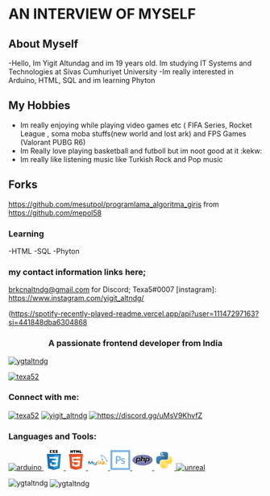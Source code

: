 # AN INTERVIEW OF MYSELF 

## About Myself
-Hello, Im Yigit Altundag and im 19 years old. Im studying IT Systems and Technologies at Sivas Cumhuriyet University
-Im really interested in Arduino, HTML, SQL and im learning Phyton


## My Hobbies
+ Im really enjoying while playing video games etc ( FIFA Series, Rocket League , soma moba stuffs(new world and lost ark) and FPS Games (Valorant PUBG R6)
+ Im Really love playing basketball and futboll but im noot good at it :kekw:
+ Im really like listening music like Turkish Rock and Pop music

## Forks

https://github.com/mesutpol/programlama_algoritma_giris from https://github.com/mepol58

### Learning
-HTML
-SQL
-Phyton

### my contact information links here;
brkcnaltndg@gmail.com
for Discord; Texa5#0007
[instagram]: https://www.instagram.com/yigit_altndg/

(https://spotify-recently-played-readme.vercel.app/api?user=11147297163?si=441848dba6304868


<h3 align="center">A passionate frontend developer from India</h3>

<p align="left"> <a href="https://github.com/ryo-ma/github-profile-trophy"><img src="https://github-profile-trophy.vercel.app/?username=ygtaltndg" alt="ygtaltndg" /></a> </p>

<p align="left"> <a href="https://twitter.com/texa52" target="blank"><img src="https://img.shields.io/twitter/follow/texa52?logo=twitter&style=for-the-badge" alt="texa52" /></a> </p>

<h3 align="left">Connect with me:</h3>
<p align="left">
<a href="https://twitter.com/texa52" target="blank"><img align="center" src="https://raw.githubusercontent.com/rahuldkjain/github-profile-readme-generator/master/src/images/icons/Social/twitter.svg" alt="texa52" height="30" width="40" /></a>
<a href="https://instagram.com/yigit_altndg" target="blank"><img align="center" src="https://raw.githubusercontent.com/rahuldkjain/github-profile-readme-generator/master/src/images/icons/Social/instagram.svg" alt="yigit_altndg" height="30" width="40" /></a>
<a href="https://discord.gg/https://discord.gg/uMsV9KhvfZ" target="blank"><img align="center" src="https://raw.githubusercontent.com/rahuldkjain/github-profile-readme-generator/master/src/images/icons/Social/discord.svg" alt="https://discord.gg/uMsV9KhvfZ" height="30" width="40" /></a>
</p>

<h3 align="left">Languages and Tools:</h3>
<p align="left"> <a href="https://www.arduino.cc/" target="_blank" rel="noreferrer"> <img src="https://cdn.worldvectorlogo.com/logos/arduino-1.svg" alt="arduino" width="40" height="40"/> </a> <a href="https://www.w3schools.com/css/" target="_blank" rel="noreferrer"> <img src="https://raw.githubusercontent.com/devicons/devicon/master/icons/css3/css3-original-wordmark.svg" alt="css3" width="40" height="40"/> </a> <a href="https://www.w3.org/html/" target="_blank" rel="noreferrer"> <img src="https://raw.githubusercontent.com/devicons/devicon/master/icons/html5/html5-original-wordmark.svg" alt="html5" width="40" height="40"/> </a> <a href="https://www.mysql.com/" target="_blank" rel="noreferrer"> <img src="https://raw.githubusercontent.com/devicons/devicon/master/icons/mysql/mysql-original-wordmark.svg" alt="mysql" width="40" height="40"/> </a> <a href="https://www.photoshop.com/en" target="_blank" rel="noreferrer"> <img src="https://raw.githubusercontent.com/devicons/devicon/master/icons/photoshop/photoshop-line.svg" alt="photoshop" width="40" height="40"/> </a> <a href="https://www.php.net" target="_blank" rel="noreferrer"> <img src="https://raw.githubusercontent.com/devicons/devicon/master/icons/php/php-original.svg" alt="php" width="40" height="40"/> </a> <a href="https://www.python.org" target="_blank" rel="noreferrer"> <img src="https://raw.githubusercontent.com/devicons/devicon/master/icons/python/python-original.svg" alt="python" width="40" height="40"/> </a> <a href="https://unrealengine.com/" target="_blank" rel="noreferrer"> <img src="https://raw.githubusercontent.com/kenangundogan/fontisto/036b7eca71aab1bef8e6a0518f7329f13ed62f6b/icons/svg/brand/unreal-engine.svg" alt="unreal" width="40" height="40"/> </a> </p>

<p><img align="left" src="https://github-readme-stats.vercel.app/api/top-langs?username=ygtaltndg&show_icons=true&locale=en&layout=compact" alt="ygtaltndg" /></p>

<p>&nbsp;<img align="center" src="https://github-readme-stats.vercel.app/api?username=ygtaltndg&show_icons=true&locale=en" alt="ygtaltndg" /></p>
